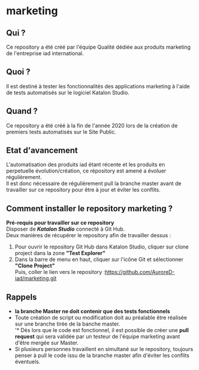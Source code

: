 # marketing


## Qui ?

Ce repository a été créé par l'équipe Qualité dédiée aux produits marketing de l'entreprise iad international.


## Quoi ?

Il est destiné à tester les fonctionnalités des applications marketing à l'aide de tests automatisés sur le logiciel Katalon Studio.

## Quand ?

Ce repository a été créé à la fin de l'année 2020 lors de la création de premiers tests automatisés sur le Site Public.

## Etat d'avancement

L'automatisation des produits iad étant récente et les produits en perpetuelle évolution/création, ce répository est amené a évoluer régulièrement.   
Il est donc nécessaire de régulièrement pull la branche master avant de travailler sur ce repository pour être à jour et éviter les conflits.

## Comment installer le repository marketing ?

__Pré-requis pour travailler sur ce repository__  
Disposer de __*Katalon Studio*__ connecté à Git Hub.  
Deux manières de récupérer le repository afin de travailler dessus :  
  
1. Pour ouvrir le repository Git Hub dans Katalon Studio, cliquer sur clone project dans la zone __"Test Explorer"__  
2. Dans la barre de menu en haut, cliquer sur l'icône Git et sélectionner __"Clone Project"__  
Puis, coller le lien vers le repository :https://github.com/AuroreD-iad/marketing.git

## Rappels  

* __la branche Master ne doit contenir que des tests fonctionnels__  
* Toute création de script ou modification doit au préalable être réalisée sur une branche tirée de la banche master.  
'* Dès lors que le code est fonctionnel, il est possible de créer une __pull request__ qui sera validée par un testeur de l'équipe marketing avant d'être mergée sur Master.  
* Si plusieurs personnes travaillent en simultané sur le repository, toujours penser à pull le code issu de la branche master afin d'éviter les conflits éventuels.  
